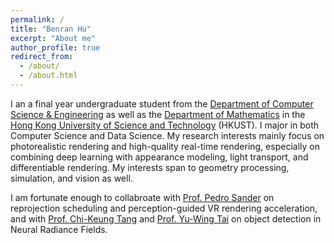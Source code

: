 ```yaml
---
permalink: /
title: "Benran Hu"
excerpt: "About me"
author_profile: true
redirect_from: 
  - /about/
  - /about.html
---
```


I an a final year undergraduate student from the [Department of Computer Science & Engineering](https://cse.hkust.edu.hk/) as well as the [Department of Mathematics](https://www.math.hkust.edu.hk/) in the [Hong Kong University of Science and Technology](https://hkust.edu.hk/) (HKUST). I major in both Computer Science and Data Science. My research interests mainly focus on photorealistic rendering and high-quality real-time rendering, especially on combining deep learning with appearance modeling, light transport, and differentiable rendering. My interests span to geometry processing, simulation, and vision as well.

I am fortunate enough to collabroate with [Prof. Pedro Sander](https://cse.hkust.edu.hk/~psander/) on reprojection scheduling and perception-guided VR rendering acceleration, and with [Prof. Chi-Keung Tang](https://facultyprofiles.hkust.edu.hk/profiles.php?profile=chi-keung-tang-cktang) and [Prof. Yu-Wing Tai](https://scholar.google.com/citations?user=nFhLmFkAAAAJ) on object detection in Neural Radiance Fields.
